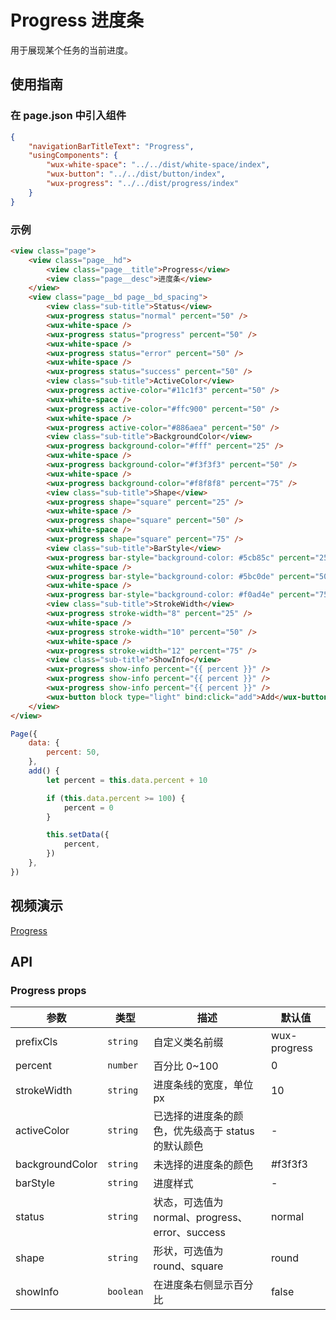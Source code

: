 # Progress 进度条

用于展现某个任务的当前进度。

## 使用指南

### 在 page.json 中引入组件

```json
{
    "navigationBarTitleText": "Progress",
    "usingComponents": {
        "wux-white-space": "../../dist/white-space/index",
        "wux-button": "../../dist/button/index",
        "wux-progress": "../../dist/progress/index"
    }
}
```

### 示例

```html
<view class="page">
    <view class="page__hd">
        <view class="page__title">Progress</view>
        <view class="page__desc">进度条</view>
    </view>
    <view class="page__bd page__bd_spacing">
        <view class="sub-title">Status</view>
        <wux-progress status="normal" percent="50" />
        <wux-white-space />
        <wux-progress status="progress" percent="50" />
        <wux-white-space />
        <wux-progress status="error" percent="50" />
        <wux-white-space />
        <wux-progress status="success" percent="50" />
        <view class="sub-title">ActiveColor</view>
        <wux-progress active-color="#11c1f3" percent="50" />
        <wux-white-space />
        <wux-progress active-color="#ffc900" percent="50" />
        <wux-white-space />
        <wux-progress active-color="#886aea" percent="50" />
        <view class="sub-title">BackgroundColor</view>
        <wux-progress background-color="#fff" percent="25" />
        <wux-white-space />
        <wux-progress background-color="#f3f3f3" percent="50" />
        <wux-white-space />
        <wux-progress background-color="#f8f8f8" percent="75" />
        <view class="sub-title">Shape</view>
        <wux-progress shape="square" percent="25" />
        <wux-white-space />
        <wux-progress shape="square" percent="50" />
        <wux-white-space />
        <wux-progress shape="square" percent="75" />
        <view class="sub-title">BarStyle</view>
        <wux-progress bar-style="background-color: #5cb85c" percent="25" />
        <wux-white-space />
        <wux-progress bar-style="background-color: #5bc0de" percent="50" />
        <wux-white-space />
        <wux-progress bar-style="background-color: #f0ad4e" percent="75" />
        <view class="sub-title">StrokeWidth</view>
        <wux-progress stroke-width="8" percent="25" />
        <wux-white-space />
        <wux-progress stroke-width="10" percent="50" />
        <wux-white-space />
        <wux-progress stroke-width="12" percent="75" />
        <view class="sub-title">ShowInfo</view>
        <wux-progress show-info percent="{{ percent }}" />
        <wux-progress show-info percent="{{ percent }}" />
        <wux-progress show-info percent="{{ percent }}" />
        <wux-button block type="light" bind:click="add">Add</wux-button>
    </view>
</view>
```

```js
Page({
    data: {
        percent: 50,
    },
    add() {
        let percent = this.data.percent + 10

        if (this.data.percent >= 100) {
            percent = 0
        }

        this.setData({
            percent,
        })
    },
})
```

## 视频演示

[Progress](./_media/progress.mp4 ':include :type=iframe width=375px height=667px')

## API

### Progress props

| 参数 | 类型 | 描述 | 默认值 |
| --- | --- | --- | --- |
| prefixCls | <code>string</code> | 自定义类名前缀 | wux-progress |
| percent | <code>number</code> | 百分比 0~100 | 0 |
| strokeWidth | <code>string</code> | 进度条线的宽度，单位 px | 10 |
| activeColor | <code>string</code> | 已选择的进度条的颜色，优先级高于 status 的默认颜色 | - |
| backgroundColor | <code>string</code> | 未选择的进度条的颜色 | #f3f3f3 |
| barStyle | <code>string</code> | 进度样式 | - |
| status | <code>string</code> | 状态，可选值为 normal、progress、error、success | normal |
| shape | <code>string</code> | 形状，可选值为 round、square | round |
| showInfo | <code>boolean</code> | 在进度条右侧显示百分比 | false |
